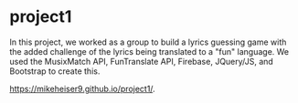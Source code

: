 # project1

In this project, we worked as a group to build a lyrics guessing game with the added challenge of the lyrics being translated to a "fun" language. We used the MusixMatch API, FunTranslate API, Firebase, JQuery/JS, and Bootstrap to create this. 

https://mikeheiser9.github.io/project1/.